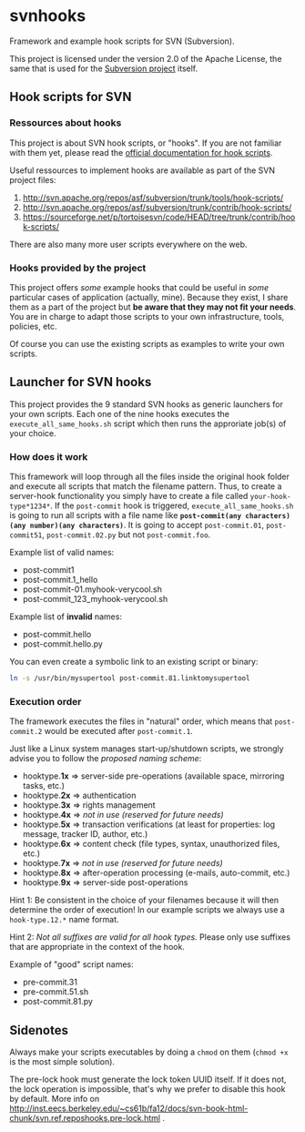 # svnhooks
Framework and example hook scripts for SVN (Subversion).

This project is licensed under the version 2.0 of the Apache License, the same that is used for the [Subversion project](https://subversion.apache.org/) itself.

## Hook scripts for SVN
### Ressources about hooks
This project is about SVN hook scripts, or "hooks". If you are not familiar with them yet, please read the [official documentation for hook scripts](http://svnbook.red-bean.com/nightly/en/svn.reposadmin.create.html#svn.reposadmin.hooks).

Useful ressources to implement hooks are available as part of the SVN project files:
 1. http://svn.apache.org/repos/asf/subversion/trunk/tools/hook-scripts/
 2. http://svn.apache.org/repos/asf/subversion/trunk/contrib/hook-scripts/
 3. https://sourceforge.net/p/tortoisesvn/code/HEAD/tree/trunk/contrib/hook-scripts/

There are also many more user scripts everywhere on the web.

### Hooks provided by the project
This project offers _some_ example hooks that could be useful in _some_ particular cases of application (actually, mine). Because they exist, I share them as a part of the project but **be aware that they may not fit your needs**. You are in charge to adapt those scripts to your own infrastructure, tools, policies, etc.

Of course you can use the existing scripts as examples to write your own scripts.

## Launcher for SVN hooks
This project provides the 9 standard SVN hooks as generic launchers for your own scripts. Each one of the nine hooks executes the `execute_all_same_hooks.sh` script which then runs the approriate job(s) of your choice.

### How does it work
This framework will loop through all the files inside the original hook folder and execute all scripts that match the filename pattern. Thus, to create a server-hook functionality you simply have to create a file called `your-hook-type*1234*`. If the `post-commit` hook is triggered, `execute_all_same_hooks.sh` is going to run all scripts with a file name like **`post-commit(any characters)(any number)(any characters)`**. It is going to accept `post-commit.01`, `post-commit51`, `post-commit.02.py` but not `post-commit.foo`.

Example list of valid names:
* post-commit1
* post-commit.1_hello
* post-commit-01.myhook-verycool.sh
* post-commit_123_myhook-verycool.sh

Example list of **invalid** names:
* post-commit.hello
* post-commit.hello.py

You can even create a symbolic link to an existing script or binary:
```sh
ln -s /usr/bin/mysupertool post-commit.81.linktomysupertool
```

### Execution order
The framework executes the files in "natural" order, which means that `post-commit.2` would be executed after `post-commit.1`.

Just like a Linux system manages start-up/shutdown scripts, we strongly advise you to follow the _proposed naming scheme_:
* hooktype.**1x** => server-side pre-operations (available space, mirroring tasks, etc.)
* hooktype.**2x** => authentication
* hooktype.**3x** => rights management
* hooktype.**4x** => _not in use (reserved for future needs)_
* hooktype.**5x** => transaction verifications (at least for properties: log message, tracker ID, author, etc.)
* hooktype.**6x** => content check (file types, syntax, unauthorized files, etc.)
* hooktype.**7x** => _not in use (reserved for future needs)_
* hooktype.**8x** => after-operation processing (e-mails, auto-commit, etc.)
* hooktype.**9x** => server-side post-operations

Hint 1: Be consistent in the choice of your filenames because it will then determine the order of execution! In our example scripts we always use a `hook-type.12.*` name format.

Hint 2: _Not all suffixes are valid for all hook types._ Please only use suffixes that are appropriate in the context of the hook.

Example of "good" script names:
* pre-commit.31
* pre-commit.51.sh
* post-commit.81.py

## Sidenotes
Always make your scripts executables by doing a `chmod` on them (`chmod +x` is the most simple solution).

The pre-lock hook must generate the lock token UUID itself. If it does not, the lock operation is impossible, that's why we prefer to disable this hook by default. More info on http://inst.eecs.berkeley.edu/~cs61b/fa12/docs/svn-book-html-chunk/svn.ref.reposhooks.pre-lock.html .
